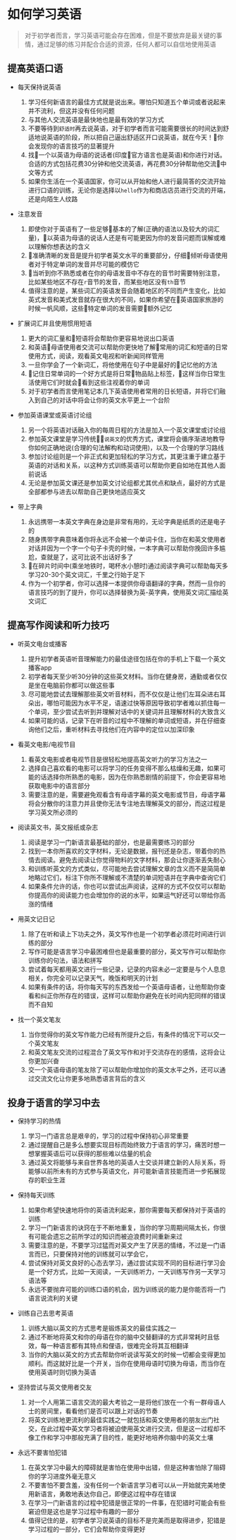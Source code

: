 # 如何学习英语

> 对于初学者而言，学习英语可能会存在困难，但是不要放弃是最关键的事情，通过足够的练习并配合合适的资源，任何人都可以自信地使用英语

## 提高英语口语

- 每天保持说英语
    1. 学习任何新语言的最佳方式就是说出来。哪怕只知道五个单词或者说起来并不流利，但这并没有任何问题
    2. 与其他人交流英语是最快地也是最有效的学习方式
    3. 不要等待到`舒适时`再去说英语，对于初学者而言可能需要很长的时间达到舒适地说英语的阶段，所以把自己逼出舒适区开口说英语，就在今天！你会发现你的语言技巧的显著提升
    4. 找一个以英语为母语的说话者(印度官方语言也是英语)和你进行对话。合适的方式包括花费30分钟和他交流英语，再花费30分钟帮助他交流中文等方式
    5. 如果你生活在一个英语国家，你可以从开始和他人进行最简答的交流开始进行口语的训练，无论你是选择以`hello`作为和商店店员进行交流的开端，还是向陌生人纹路

- 注意发音
    1. 即使你对于英语有了一些足够基本的了解(正确的语法以及较大的词汇量)，以英语为母语的说话人还是有可能更因为你的发音问题而误解或难以理解你想表达的含义
    2. 准确清晰的发音是提升初学者英文水平的重要部分，仔细倾听母语使用者对于特定单词的发音并尽可能的模仿它
    3. 当听到你不熟悉或者在你的母语发音中不存在的音节时需要特别注意，比如某些地区不存在`r`音节的发音，而某些地区没有`th`音节
    4. 值得注意的是，某些词汇的英语发音会随着地区的不同而产生变化，比如英式发音和美式发音就存在很大的不同，如果你希望在英语国家旅游的时候一帆风顺，这些特定单词的发音需要额外记忆

- 扩展词汇并且使用惯用短语
    1. 更大的词汇量和短语将会帮助你更容易地说出口英语
    2. 和英语母语使用者交流可以帮助你更快地了解常用的词汇和短语的日常使用方式，阅读，观看英文电视和听新闻同样管用
    3. 一旦你学会了一个新词汇，将他使用在句子中是最好的记忆他的方法
    4. 记住日常单词的一个好方式是将日常物品贴上标签，这样当你日常生活使用它们时就会看到这些注视着你的单词
    5. 对于初学者而言使用笔记本几下英语使用者常用的日长短语，并将它们融入到自己的对话中将会让你的英文水平更上一个台阶

- 参加英语课堂或英语讨论组
    1. 另一个将英语对话融入你的每周日程的方法是加入一个英文课堂或讨论组
    2. 参加英文课堂是学习传统`说英文`的优秀方式，课堂将会循序渐进地教导你如何正确地说(合理的句法解构和动词使用)，以及一个合理的学习路线
    3. 参加讨论组则是一个非正式和更加轻松的学习方式，其更注重于建立基于英语的对话和关系，以这种方式训练英语可以帮助你更自如地在其他人面前说话
    4. 无论是参加英文课还是参加英文讨论组都尤其优点和缺点，最好的方式是全部都参与进去以帮助自己更快地适应英文

- 带上字典
    1. 永远携带一本英文字典在身边是非常有用的，无论字典是纸质的还是电子的
    2. 随身携带字典意味着你将永远不会被一个单词卡住，当你在和英文使用者对话并因为一个字一个句子卡壳的时候，一本字典可以帮助你挽回许多尴尬，查就是了，这可比说不出话好多了
    3. 在碎片时间中(乘坐地铁时，喝杯水小憩时)通过阅读字典可以帮助每天多学习20-30个英文词汇，千里之行始于足下
    4. 作为一个初学者，你可以选择一本提供你母语翻译的字典，然而一旦你的语言技巧的到了提升，你可以选择替换为英-英字典，使用英文词汇描绘英文词汇

## 提高写作阅读和听力技巧

- 听英文电台或播客
    1. 提升初学者英语听音理解能力的最佳途径包括在你的手机上下载一个英文播客app
    2. 初学者每天至少听30分钟的这些英文材料。当你在健身房，通勤或者仅仅是坐在电脑前你都可以做这些事
    3. 尽可能地尝试去理解那些英文听音材料，而不仅仅是让他们左耳朵进右耳朵出，哪怕可能因为水平不足，语速过快等原因导致初学者难以抓住每一个单词，至少尝试去听到并理解对话中的关键词并且理解材料的大致含义
    4. 如果可能的话，记录下在听音的过程中不理解的单词或短语，并在仔细查询他们之后，重听材料去寻找他们在内容中的定位以加深印象

- 看英文电影/电视节目
    1. 看英文电影或者电视节目是很轻松地提高英文听力的学习方法之一
    2. 选择自己喜欢看的电影可以将学习的任务变得不那么枯燥和无趣，如果可能的话选择你所熟悉的电影，因为在你熟悉剧情的前提下，你会更容易地获取电影中的语言部分
    3. 需要注意的是，需要避免观看含有母语字幕的英文电影或节目，母语字幕将会分散你的注意力并且使你无法专注地去理解英文的部分，而这过程是学习英文所必须的

- 阅读英文书，英文报纸或杂志
    1. 阅读是学习一门新语言最基础的部分，也是最需要练习的部分
    2. 找到一本你所喜欢的文字材料，无论是数据，报刊还是杂志，带着你的热情去阅读。避免去阅读让你觉得物料的文字材料，那会让你逐渐丢失耐心
    3. 和训练听英文的方式类似，尽可能地去尝试理解文章的含义而不是简简单地略过它们，标注下你所不理解或不清楚的单词短语并在字典中查询它们
    4. 如果条件允许的话，你也可以尝试出声阅读，这样的方式不仅仅可以帮助你提高你的阅读能力也会增加你的说的水平，如果运气好还可以带给你高涨的情绪

- 用英文记日记
    1. 除了在听和读上下功夫之外，英文写作也是一个初学者必须花时间进行训练的部分
    2. 写作可能是语言学习中最困难但也是最重要的部分，英文写作可以帮助你训练你的句法，语法和拼写
    3. 尝试着每天都用英文进行一些记录，记录的内容未必一定要是与个人息息相关，你完全可以记录天气，晚饭和明天的计划
    4. 如果有条件的话，将你每天写的东西发给一个英语母语者，让他帮助你查看和纠正你所存在的错误，这样可以帮助你避免在长时间内犯同样的错误而不自知

- 找一个英文笔友

    1. 当你觉得你的英文写作能力已经有所提升之后，有条件的情况下可以交一个英文笔友
    2. 和英文笔友交流的过程混合了英文写作和对于交流存在的感情，这将会让你更加兴奋
    3. 交一个英语母语的笔友除了可以帮助你增加你的英文水平之外，还可以通过交流文化让你更多地熟悉语言背后的含义

## 投身于语言的学习中去

- 保持学习的热情
    1. 学习一门语言总是艰辛的，学习的过程中保持初心非常重要
    2. 通过提醒自己是多么想要实现目标而始终致力于语言的学习，痛苦时想一想掌握英语后可以获得的那些难以估量的机会
    3. 通过英文将能够与来自世界各地的英语人士交谈并建立新的人际关系，将能够以前所未有的方式参与英语文化，并可能新语言技能而进一步拓展现存的职业生涯

- 保持每天训练
    1. 如果你希望快速地将你的英语流利起来，那你需要每天都保持对于英语的训练
    2. 学习一门新语言的诀窍在于不断地重复，当你的学习周期间隔太长，你很有可能会遗忘之前所学过的知识而被迫浪费时间重新来过
    3. 需要注意的是，不要学习过猛而对英文产生了厌恶的情绪，不过是一门语言而已，只要保持对他的训练就可以学会它，
    4. 尝试保持对英文良好的心态去学习，通过尝试实现不同的目标进行学习会是一个好方式，比如一天阅读，一天训练听力，一天训练写作另一天学习语法等
    5. 永远不要抛弃可能的训练口语的机会，因为训练说的能力是你能否将一门语言说流利的关键

- 训练自己去思考英语

    1. 训练大脑以英文的方式思考是锻炼英文的最佳实践之一
    2. 通过不断地将英文和你的母语在你的脑中交替翻译的方式非常耗时且低效，每一种语言都有其特点和俚语，很难完全将其互相翻译
    3. 当你的大脑以英文的方式去帮助你听说读写英文的时候一切都会变得更加顺利。而这就好比是一个开关，当你在使用母语时切换为母语，而当你在使用英语时则切换为英语

- 坚持尝试与英文使用者交友
    1. 对一个人用第二语言交流的最大考验之一是将他们放在一个有一群母语人士的房间里，看看他们是否可以跟上对话的节奏
    2. 将英文训练地更流利的最佳实践之一就包括和英文使用者的朋友出门社交，在此过程中英文学习者将被迫使用英文进行交流，但是这一过程却不像工作和学习中那般充满了目的性，能更好地培养你脑中的英文土壤

- 永远不要害怕犯错
    1. 在英文学习中最大的障碍就是害怕在使用中出错，但是这种害怕除了阻碍你的学习进度外毫无意义
    2. 不要害怕不要含羞，没有任何一个新语言学习者可以从一开始就完美地使用新语言，勇敢地表达你自己，即便这过程中存在错误
    3. 在学习一门新语言的过程中犯错是很正常的一件事，在犯错时可能会有些窘迫但是这也是学习过程中有趣的一部分
    4. 值得记住的是，初学者学习说英语的目标不是完美而是取得进步，犯错是学习过程的一部分，它们会帮助你变得更好